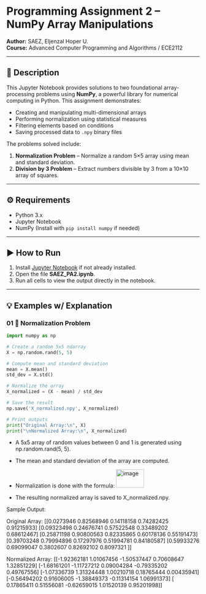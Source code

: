 # Programming Assignment 2 – NumPy Array Manipulations

**Author:** SAEZ, Eljenzal Hoper U.  
**Course:** Advanced Computer Programming and Algorithms / ECE2112

---

## 📌 Description

This Jupyter Notebook provides solutions to two foundational array-processing problems using **NumPy**, a powerful library for numerical computing in Python. This assignment demonstrates:

- Creating and manipulating multi-dimensional arrays  
- Performing normalization using statistical measures  
- Filtering elements based on conditions  
- Saving processed data to `.npy` binary files  

The problems solved include:

1. **Normalization Problem** – Normalize a random 5×5 array using mean and standard deviation.  
2. **Division by 3 Problem** – Extract numbers divisible by 3 from a 10×10 array of squares.

---

## ⚙️ Requirements

- Python 3.x  
- Jupyter Notebook  
- NumPy (Install with `pip install numpy` if needed)

---

## ▶️ How to Run

1. Install [Jupyter Notebook](https://jupyter.org/install) if not already installed.  
2. Open the file **SAEZ_PA2.ipynb**.  
3. Run all cells to view the output directly in the notebook.  

---

## 💡 Examples w/ Explanation

### 01 🧪 Normalization Problem

```python
import numpy as np

# Create a random 5x5 ndarray
X = np.random.rand(5, 5)

# Compute mean and standard deviation
mean = X.mean()
std_dev = X.std()

# Normalize the array
X_normalized = (X - mean) / std_dev

# Save the result
np.save('X_normalized.npy', X_normalized)

# Print outputs
print("Original Array:\n", X)
print("\nNormalized Array:\n", X_normalized)

```

- A 5x5 array of random values between 0 and 1 is generated using np.random.rand(5, 5).

- The mean and standard deviation of the array are computed.

- Normalization is done with the formula: <img width="73" height="48" alt="image" src="https://github.com/user-attachments/assets/9204a8ac-84ff-416c-8c0e-c1b647d3e8c5" />
	
- The resulting normalized array is saved to X_normalized.npy.

Sample Output: 

  Original Array:
 [[0.0273946  0.82568946 0.14118158 0.74282425 0.91215933]
 [0.09323498 0.24676741 0.57522548 0.33489202 0.68612467]
 [0.25871198 0.90800563 0.82335865 0.60178136 0.55191473]
 [0.39703248 0.79994896 0.17297976 0.51994781 0.84180587]
 [0.59933276 0.69099047 0.3802607  0.82692102 0.8097321 ]]

Normalized Array:
 [[-1.92362181  1.01067456 -1.50537447  0.70608647  1.32851229]
 [-1.68161201 -1.11727212  0.09004284 -0.79335202  0.49767556]
 [-1.07336739  1.31324448  1.00210718  0.18765444  0.00435941]
 [-0.56494202  0.91606005 -1.38849373 -0.11314154  1.06991373]
 [ 0.17865411  0.51556081 -0.62659015  1.01520139  0.95201998]]
